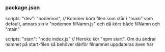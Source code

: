 ### package.json

scripts: "dev": "nodemon", 
// Kommer köra filen som står i "main" som default, annars skriv "nodemon filNamn.js" och då körs både filNamn och "main"

scripts: "start": "node index.js"
// Heroku kör "npm start". Om du ändrar namnet på start-filen så behöver därför filnamnet uppdateras även här
